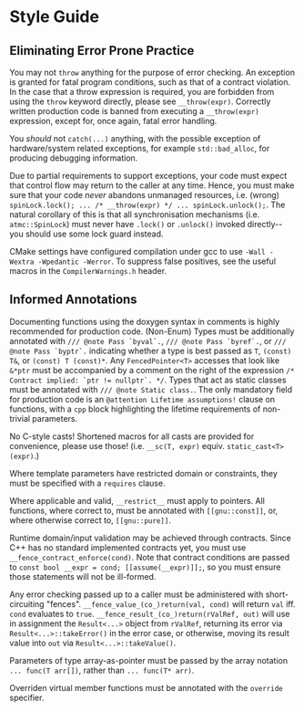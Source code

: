 # Style Guide

## Eliminating Error Prone Practice

You may not `throw` anything for the purpose of error checking.
An exception is granted for fatal program conditions, such as that of a contract violation.
In the case that a throw expression is required, you are forbidden from using the `throw` keyword directly, please see `__throw(expr)`.
Correctly written production code is banned from executing a `__throw(expr)` expression, except for, once again, fatal error handling.

You _should_ not `catch(...)` anything, with the possible exception of hardware/system related exceptions, for example  `std::bad_alloc`, for producing debugging information.

Due to partial requirements to support exceptions, your code must expect that control flow may return to the caller at any time.
Hence, you must make sure that your code _never_ abandons unmanaged resources, i.e. (wrong) `spinLock.lock(); ... /* __throw(expr) */ ... spinLock.unlock();`.
The natural corollary of this is that all synchronisation mechanisms (i.e. `atmc::SpinLock`) must never have `.lock()` or `.unlock()` invoked directly--
    you should use some lock guard instead.

CMake settings have configured compilation under gcc to use `-Wall -Wextra -Wpedantic -Werror`. To suppress false positives, see the useful macros in the `CompilerWarnings.h` header.

## Informed Annotations

Documenting functions using the doxygen syntax in comments is highly recommended for production code.
(Non-Enum) Types must be additionally annotated with ``/// @note Pass `byval`.``, ``/// @note Pass `byref`.``, or ``/// @note Pass `byptr`.`` indicating whether a type is best passed as `T`, `(const) T&`, or `(const) T (const)*`.
Any `FencedPointer<T>` accesses that look like `&*ptr` must be accompanied by a comment on the right of the expression ``/* Contract implied: `ptr != nullptr`. */``.
Types that act as static classes must be annotated with `/// @note Static class.`.
The only mandatory field for production code is an `@attention Lifetime assumptions!` clause on functions, with a `cpp` block highlighting the lifetime requirements of non-trivial parameters.

No C-style casts! Shortened macros for all casts are provided for convenience, please use those! (i.e. `__sc(T, expr)` equiv. `static_cast<T>(expr)`.)

Where template parameters have restricted domain or constraints, they must be specified with a `requires` clause.

Where applicable and valid, `__restrict__` must apply to pointers.
All functions, where correct to, must be annotated with `[[gnu::const]]`, or, where otherwise correct to, `[[gnu::pure]]`.

Runtime domain/input validation may be achieved through contracts. Since C++ has no standard implemented contracts yet, you must use `__fence_contract_enforce(cond)`.
Note that contract conditions are passed to `const bool __expr = cond; [[assume(__expr)]];`, so you must ensure those statements will not be ill-formed.

Any error checking passed up to a caller must be administered with short-circuiting "fences".
`__fence_value_(co_)return(val, cond)` will return `val` iff. `cond` evaluates to `true`.
`__fence_result_(co_)return(rValRef, out)` will use in assignment the `Result<...>` object from `rValRef`, returning its error via `Result<...>::takeError()` in the error case,
    or otherwise, moving its result value into `out` via `Result<...>::takeValue()`.

Parameters of type array-as-pointer must be passed by the array notation `... func(T arr[])`, rather than `... func(T* arr)`.

Overriden virtual member functions must be annotated with the `override` specifier.
